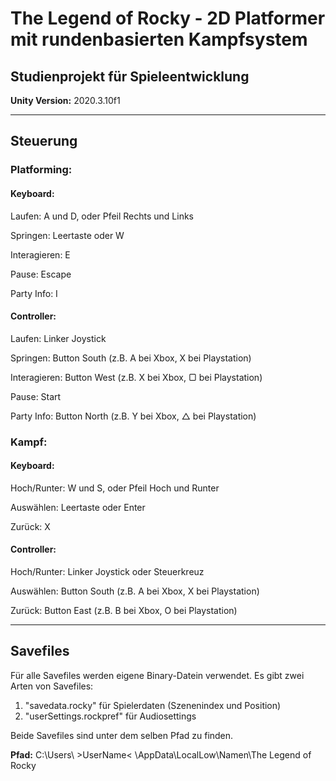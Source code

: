 # The Legend of Rocky - 2D Platformer mit rundenbasierten Kampfsystem
## Studienprojekt für Spieleentwicklung

**Unity Version:** 2020.3.10f1

---

## Steuerung

### Platforming:

#### Keyboard:
Laufen: A und D, oder Pfeil Rechts und Links

Springen: Leertaste oder W

Interagieren: E

Pause: Escape

Party Info: I

#### Controller:
Laufen: Linker Joystick

Springen: Button South (z.B. A bei Xbox, X bei Playstation)

Interagieren: Button West (z.B. X bei Xbox, ▢ bei Playstation)

Pause: Start

Party Info: Button North (z.B. Y bei Xbox, △ bei Playstation)

### Kampf:

#### Keyboard:
Hoch/Runter: W und S, oder Pfeil Hoch und Runter

Auswählen: Leertaste oder Enter

Zurück: X

#### Controller:
Hoch/Runter: Linker Joystick oder Steuerkreuz

Auswählen: Button South (z.B. A bei Xbox, X bei Playstation)

Zurück: Button East (z.B. B bei Xbox, O bei Playstation)

---

## Savefiles
Für alle Savefiles werden eigene Binary-Datein verwendet. Es gibt zwei Arten von Savefiles:

1. "savedata.rocky" für Spielerdaten (Szenenindex und Position)
2. "userSettings.rockpref" für Audiosettings

Beide Savefiles sind unter dem selben Pfad zu finden.

**Pfad:** C:\Users\ >UserName< \AppData\LocalLow\Namen\The Legend of Rocky
